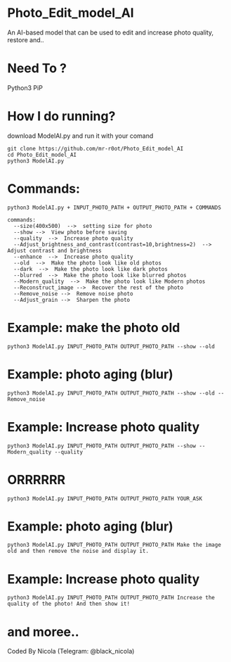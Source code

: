 # Photo_Edit_model_AI
An AI-based model that can be used to edit and increase photo quality, restore and..

# Need To ?
Python3
PiP

# How I do running?
download ModelAI.py and run it with your comand
```
git clone https://github.com/mr-r0ot/Photo_Edit_model_AI
cd Photo_Edit_model_AI
python3 ModelAI.py
```

# Commands:
```
python3 ModelAI.py + INPUT_PHOTO_PATH + OUTPUT_PHOTO_PATH + COMMANDS

commands:
  --size(400x500)  -->  setting size for photo
  --show -->  View photo before saving
  --quality  -->  Increase photo quality
  --Adjust_brightness_and_contrast(contrast=10,brightness=2)  -->  Adjust contrast and brightness
  --enhance  -->  Increase photo quality
  --old  -->  Make the photo look like old photos
  --dark  -->  Make the photo look like dark photos
  --blurred  -->  Make the photo look like blurred photos
  --Modern_quality  -->  Make the photo look like Modern photos
  --Reconstruct_image -->  Recover the rest of the photo
  --Remove_noise -->  Remove noise photo
  --Adjust_grain -->  Sharpen the photo
```

# Example: make the photo old
```
python3 ModelAI.py INPUT_PHOTO_PATH OUTPUT_PHOTO_PATH --show --old
```


# Example: photo aging (blur)
```
python3 ModelAI.py INPUT_PHOTO_PATH OUTPUT_PHOTO_PATH --show --old --Remove_noise
```

# Example: Increase photo quality
```
python3 ModelAI.py INPUT_PHOTO_PATH OUTPUT_PHOTO_PATH --show --Modern_quality --quality
```


# ORRRRRR
```
python3 ModelAI.py INPUT_PHOTO_PATH OUTPUT_PHOTO_PATH YOUR_ASK  
```

# Example: photo aging (blur)
```
python3 ModelAI.py INPUT_PHOTO_PATH OUTPUT_PHOTO_PATH Make the image old and then remove the noise and display it.
```

# Example: Increase photo quality
```
python3 ModelAI.py INPUT_PHOTO_PATH OUTPUT_PHOTO_PATH Increase the quality of the photo! And then show it!
```

# and moree..
Coded By Nicola (Telegram: @black_nicola)

